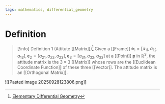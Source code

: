```yaml
---
tags: mathematics, differential_geometry
---
```


# Definition

> [!info] Definition 1 (Attitute [[Matrix]])[^1]
> Given a [[Frame]] $\mathbf{e}_1 = [a_{11}, a_{12}, a_{13}], \mathbf{e}_2  = [a_{21}, a_{22}, a_{23}], \mathbf{e}_3 = [a_{31}, a_{32}, a_{33}]$ at a [[Point]] $\mathbf{p}$ in $\mathbb{R}^3$, the attitude matrix is the $3 \times 3$ [[Matrix]] whose rows are the [[Euclidean Coordinate Function]] of these three [[Vector]].
> The attitude matrix is an [[Orthogonal Matrix]].

![[Pasted image 20250928123806.png]]

[^1]: [Elementary Differential Geometry](zotero://open-pdf/library/items/F6CCEWIU?page=62)